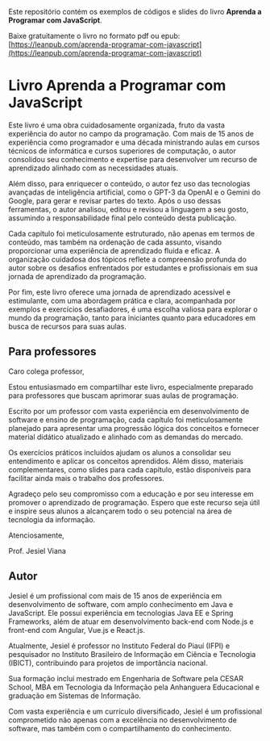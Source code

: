 

Este repositório contém os exemplos de códigos e slides do livro **Aprenda a Programar com JavaScript**.

Baixe gratuitamente o livro no formato pdf ou epub: [https://leanpub.com/aprenda-programar-com-javascript](https://leanpub.com/aprenda-programar-com-javascript)

# Livro Aprenda a Programar com JavaScript

Este livro é uma obra cuidadosamente organizada, fruto da vasta experiência do autor no campo da programação. Com mais de 15 anos de experiência como programador e uma década ministrando aulas em cursos técnicos de informática e cursos superiores de computação, o autor consolidou seu conhecimento e expertise para desenvolver um recurso de aprendizado alinhado com as necessidades atuais.

Além disso, para enriquecer o conteúdo, o autor fez uso das tecnologias avançadas de inteligência artificial, como o GPT-3 da OpenAI e o Gemini do Google, para gerar e revisar partes do texto. Após o uso dessas ferramentas, o autor analisou, editou e revisou a linguagem a seu gosto, assumindo a responsabilidade final pelo conteúdo desta publicação.

Cada capítulo foi meticulosamente estruturado, não apenas em termos de conteúdo, mas também na ordenação de cada assunto, visando proporcionar uma experiência de aprendizado fluida e eficaz. A organização cuidadosa dos tópicos reflete a compreensão profunda do autor sobre os desafios enfrentados por estudantes e profissionais em sua jornada de aprendizado da programação.

Por fim, este livro oferece uma jornada de aprendizado acessível e estimulante, com uma abordagem prática e clara, acompanhada por exemplos e exercícios desafiadores, é uma escolha valiosa para explorar o mundo da programação, tanto para iniciantes quanto para educadores em busca de recursos para suas aulas.

## Para professores

Caro colega professor,

Estou entusiasmado em compartilhar este livro, especialmente preparado para professores que buscam aprimorar suas aulas de programação.

Escrito por um professor com vasta experiência em desenvolvimento de software e ensino de programação, cada capítulo foi meticulosamente planejado para apresentar uma progressão lógica dos conceitos e fornecer material didático atualizado e alinhado com as demandas do mercado. 

Os exercícios práticos incluídos ajudam os alunos a consolidar seu entendimento e aplicar os conceitos aprendidos. Além disso, materiais complementares, como slides para cada capítulo, estão disponíveis para facilitar ainda mais o trabalho dos professores.

Agradeço pelo seu compromisso com a educação e por seu interesse em promover o aprendizado de programação. Espero que este recurso seja útil e inspire seus alunos a alcançarem todo o seu potencial na área de tecnologia da informação.

Atenciosamente,

Prof. Jesiel Viana

## Autor

Jesiel é um profissional com mais de 15 anos de experiência em desenvolvimento de software, com amplo conhecimento em Java e JavaScript. Ele possui experiência em tecnologias Java EE e Spring Frameworks, além de atuar em desenvolvimento back-end com Node.js e front-end com Angular, Vue.js e React.js. 

Atualmente, Jesiel é professor no Instituto Federal do Piauí (IFPI) e pesquisador no Instituto Brasileiro de Informação em Ciência e Tecnologia (IBICT), contribuindo para projetos de importância nacional. 

Sua formação inclui mestrado em Engenharia de Software pela CESAR School, MBA em Tecnologia da Informação pela Anhanguera Educacional e graduação em Sistemas de Informação. 

Com vasta experiência e um currículo diversificado, Jesiel é um profissional comprometido não apenas com a excelência no desenvolvimento de software, mas também com o compartilhamento do conhecimento.
